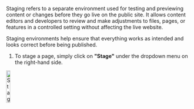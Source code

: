 Staging refers to a separate environment used for testing and previewing content or changes before they go live on the public site. It allows content editors and developers to review and make adjustments to files, pages, or features in a controlled setting without affecting the live website.

Staging environments help ensure that everything works as intended and looks correct before being published.

1. To stage a page, simply click on **"Stage"** under the dropdown menu on the right-hand side.

<p><img src="/static/images/common/stage-menu.jpg" alt="Stage Menu" style="width: 15%;"></p>